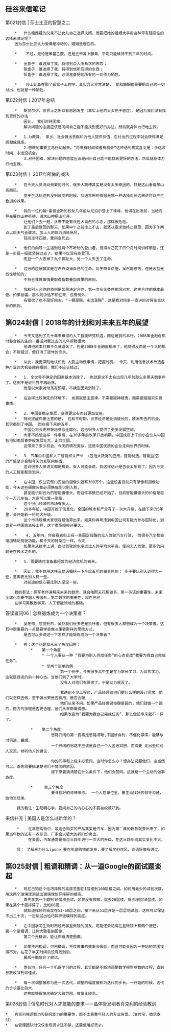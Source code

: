 ## 硅谷来信笔记
  
 第021封信 | 莎士比亚的智慧之二
 
        *   什么鲍西娅的父亲不让女儿自己选择夫婿，而要把她的婚姻大事用这种带有随意性的选择来决定呢？ 
        因为莎士比亚认为爱情是冲动的，婚姻是理性的。
        
        *    不过，无论是苯基乙胺，还是去甲肾上腺素，平均只能维持不到三年的时间。
        
        *   金盒子：谁选择了我，将得到众人所希求的东西；
            银盒子：谁选择了我，将得到他所应得的东西；
            铅盒子：谁选择了我，必须准备把他所有的一切作为牺牲。
            
        *    莎士比亚在那个铅盒子上的字，其实含义非常清楚， 爱和婚姻都是要把自己的一切付出，也就是一种牺牲。
        
 第022封信丨2017年总结
 
        *   胡贝尔讲，世界上之所以有悲剧发生（事实上他的太太死于癌症），是因为我们没有找到更好的办法
            因此， 我们对待困难，
            解决问题的态度应该是问问自己能不能找到更好的办法，然后就身体力行地去做。

        *   1.为教育、 家乡、社会做出贡献和为他人提供价值，在付出的过程中就会获得满足感和成就感。 
            2.想做的事要立马行动起来。“将来有时间或者有机会”这种话的真实含义是：永远没时间，永远没机会。
            3.对待困难，解决问题的态度应该是问问自己能不能找到更好的办法，然后就身体力行地去做。
 
 第023封信丨 2017年所做的减法

        
        *   在今天人员流动频繁的时代，很多人跳槽其实是没有太多原因的，只是这山看着那山高而已。 
            至于生活轨迹到没到改变的时候，我通常用的依据是哪一种选择对长远来讲可以产生叠加的效果。
        
        *   我的一位约翰·霍普金斯的校友几年前从尼泊尔登上了珠峰，他讲在出发前，当地向导先要向山神祈祷，请求山神把山打开，
            让他们上去一趟，从来不能有战胜大自然的心态，那样很危险。
            到了最后登顶的那天，如果中午之前谁上不去，就坚决要求他终止登顶，因为下午两点以后天气会骤凉，加上人的体力消耗殆尽，
            轻则冻坏四肢，重则会死去。
        
        *   他们的向导一生遇到过两个不听劝的登山者，觉得自己花了四个月时间训练攀登，还差一步挺一挺就坚持过去了，结果不仅没有能登顶，
            而且一个人丢掉了九个脚趾头，另一个人失去了生命。
         
        *   过分的应酬其实是在白白烧掉自己的生命。对于商业讲座，虽然能挣钱，但是收益是线性增加的，
            不符合我做事情要取得指数叠加效果的原则。    
        
        *   我和别人合作的原则是如果决定合作，第一次会无条件相信对方，这样合作的成本最低。如果被骗，那么则永远不相往来，没有例外，
            有错改了也不是好同志。“一朝是贼，永远是贼”，这是我对同事一直讲的对待生意伙伴的原则。
            
    
## 第024封信丨2018年的计划和对未来五年的展望

        *   今天又遇到了几十年来难得的人工智能研究机遇，而这是我的本行。2008年金融危机时郭台铭先生的一番话对我过去的几年帮助很大，
            他讲他原本打算不久就退休了，但是2008年金融危机来了，他觉得反而是一个大的机会，不能错过，便打消了退休的念头。
        
        *   从此，我更深刻地认识到 人要主动做事情，把握时机。 今天，利用信息技术改造各种产业的大机会就在眼前，我们不应该错过。
        
        *   1. 全世界不确定的因素基本消除了， 也就是说不太会出现几年前那么多黑天鹅事件了。这倒不是说世界不再动荡，
            而是说大家对动荡有预期，不确定因素消除了。
        
        *   在这样比较确定的环境下， 发展就是主旋律，不需要疑神疑鬼，而需要踏踏实实做事情。
        
        *   2. 中国会稳定发展，变得更富有而且更加宜居。
        *   特别提醒你要注意的是， 在和平时期，世界经济是此消彼长的，欧洲失去的机会，其实都到了中国。 而在接下来的五年，
            中国公司会更积极地参与全球化，这给很多人提供了更多发展空间。
        *   大家不妨想这样一件事情，在30多年前改革开放初期，中国成百上千的小企业从中国各地如雨后春笋般发展壮大，走向全国，
            这带来了多少机会。今天的情况类似，这是中国优质的企业走向世界的时候。    
         
        *   3. 五年内中国和人工智能相关产业 （包括大数据的应用，智能制造，智能监控） 的产值至少会和今天的互联网相当， 
            这对很多人来讲又都是机会。有人可能会说，我这样估计是否会太乐观了，因为今天的人工智能都是泡沫。
        
        *   在中国，仅公安部门安装的摄像头就有300万个，这些设备目前只有录像和摄像功能，今天这些摄像头都必须换成能识别人脸，
            甚至能识别行为的智能摄像头，而这件事情已经开始了。目前智能摄像头的价格是每个一万元左右，大家可以算一笔账，
            这个很小领域的市场有多大。
        *   20多年前，中国开始了信息化，全国的城市和产业有了一次大升级，在接下来的5年里，会开始新一轮的大升级，
            这个市场规模大家很容易估算出来。如果你再考虑到中国公司有能力参与国际化，到世界一些国家承接工程，这个市场规模还要大。
        
        *    4. 五年内，你会看到街上有一些固定线路的无人驾驶汽车行驶， 而很多汽车都会增加辅助驾驶功能，和今天的特斯拉一样。今天，
            如果单从技术上讲，自动驾驶的水平远比人的平均水平高。使用无人驾驶，更多的问题是在技术之外的。
            
        *   5. 需要随时准备着短暂的经济危机的到来。    
        
        *   因此，我不妨用这样三句话概括一下今后五年的做事原则： 步子要比别人迈得大一些，落脚要比别人稳一些，
            对前途的信心要比别人坚定一些。
       
        我的看法：吴军老师讲解来未来的趋势，我会按照天花板做事，第一英语的重要性，未来全球化需要中国人去国外，第二数学的重要性，现在已经
        在学习离散数学来。人工智能领域的基础。

 
 答读者问06 | 怎样锻炼成为一个决策者？
 
        *   吴老师，您提到的，虽然我们很多还是执行者，但有很多人都想成为一个决策者。这其中很重要的一点是要学会像决策者那样的思维方式，
            是否可以多讲述一下怎样才能锻炼成为一个决策者？
            
        *   答：这个问题我从三个角度回答：
               *    第一个角度
                    * 一个人要从一种 “我要为别人完成任务”的心态变成“我要为我自己完成任务”。
                    * 举两个简单的例
                            第一个例子，今天很多高中生是在为家长学习，为高考学习，这就是我说的前一种心态。当他们到了大学时，
                            没有人对他们有要求了，于是动力就没了。
                        
                            我遇到不少工程师，产品经理给他们提什么样的设计需求，他们就怎样去做，至于做出来是否有用，是否合理，
                            他们从来不问。如果产品经理说按键是圆的，他们就做一个圆的，而方的按键是否更合理，他们从来都懒得想。
                            如果改变为“我要为我自己完成任务”，那么做起事来就不一样了。
 
               *    第二个角度
                        思路开阔的第一要素是思路清晰,不固步自封，不僵化停滞，能够与时俱进。最后，
                        一个开阔的思路不应该是自己一个人苦思冥想，而需要 走出去和别人交流，倾听他人的建议.
                        
                        你的同事和上级未必赞同，这时你怎么办？想办法说服他们，这当然可以。首先需要搞清楚他们不赞同的原因，
                        接下来要搞清楚在什么条件下，他们会赞同。这就是一个主动的做事态度。
                        
               *     第三个角度
                        要寻找好的师傅带你。 一个人在单位里，要主动找好的领导沟通，给他当徒弟。
         
         我的看法：王阳明心学，要问自己的内心心的不要被权威吓到。   
  
 来信补充 | 美国人是怎么过新年的？
        
         *    在年底购物中，最适合购买的产品其实是汽车，因为第二年的新款就要出来了，如果当年款的还有一点存货，厂家会以极大的折扣价卖出。
              在美国，汽车通常是每过三四年进行一次大的升级，在这三四年间其实变化不大。 
             
         我： 了解来为什么ipone 要在年底购物前发布，要了解民俗民风，论语好像有讲过。    
 
## 第025封信 | 粗调和精调：从一道Google的面试题谈起
 
        *   现在已知这个恰巧摔碎的高度范围在1层楼到100层楼之间。如何用最少的试验次数，用这两个玻璃球测试出玻璃球恰好摔碎的楼高。
            首先拿第一个球到10层楼去试，如果没有摔碎，就去20层楼，每次增加10层楼。如果在某个十层摔碎了，比如60层，
            就知道摔碎的高度在51-60层之间，接下来从51层开始一层层地试验，这样可以保证不出二十次，一定能试出恰巧摔碎玻璃球的高度。
        
        *   在中国学习生物时用过光学显微镜的朋友，可能还会记得在显微镜上有两个旋钮， 第一个是粗调，让你大致看到图像，
            第二个是精调，能让你看清楚图像。
        
        *   如果不用粗调，只用精调，不仅做事的效率会很低，而且可能会因为一开始的范围找得不对，在花了半天时间后没有找到后，
            最后干脆放弃了尝试。     
        
        *   类似地，任何一个机器学习的过程，其实都是不断地调整数学模型参数的过程，直到参数收敛到最佳点。
        
        *   每一次调整被称为是一次迭代，调整的幅度被称为迭代的步长。一开始的时候，迭代的步长要比较大，
            这样能够很快地确定大致范围，效率比较高。
                                       
 
 第028封信 | 信息时代对人才技能的要求——晶体管发明者肖克利的经验教训

    *   肖克利强调智力和研究能力的重要性，而不太看重年轻人的专业背景。（支付宝，微信支付）
    *   在管理团队时仅仅发现贤才还不够，还要使用好贤才。
